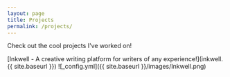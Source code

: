 ```yaml
---
layout: page
title: Projects
permalink: /projects/
---
```


Check out the cool projects I've worked on!

[Inkwell - A creative writing platform for writers of any experience!](inkwell.{{ site.baseurl }})
![_config.yml]({{ site.baseurl }}/images/Inkwell.png)